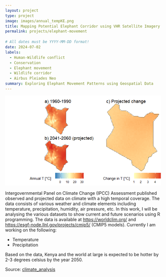 ```yaml
---
layout: project
type: project
image: images/annual_tempKE.png
title: Mapping Potential Elephant Corridor using VHR Satellite Imagery and Telemetry Data
permalink: projects/elephant-movement

# All dates must be YYYY-MM-DD format!
date: 2024-07-02
labels:
  - Human-Wildlife conflict
  - Conservation
  - Elephant movement
  - Wildlife corridor
  - Airbus Pleiades Neo
summary: Exploring Elephant Movement Patterns using Geospatial Data
---
```

<img class="ui medium right floated rounded image" src="../images/temp_change.png">

Intergovernmental Panel on Climate Change (IPCC) Assessment published observed and projected data on climate with a high temporal coverage. The data consists of various weather and climate elements including temperature, precipitation, humidity, air pressure, etc. In this work, I will be analysing the various datasets to show current and future scenarios using R programming. The data is available at https://worldclim.org/ and https://esgf-node.llnl.gov/projects/cmip5/ (CMIP5 models).
Currently I am working on the following:
- Temperature
- Precipitation

Based on the data, Kenya and the world at large is expected to be hotter by 2-3 degrees celsius by the year 2050.

Source: <a href="https://github.com/japhethkimeu/elephant-movement"><i class="large github icon"></i>climate_analysis</a>

